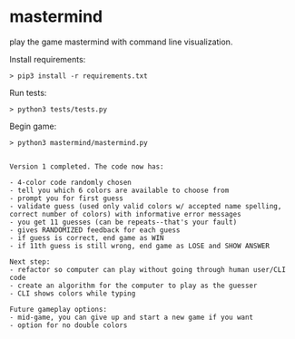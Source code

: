 # mastermind
play the game mastermind with command line visualization.

Install requirements:

	> pip3 install -r requirements.txt

Run tests:

	> python3 tests/tests.py 

Begin game:

	> python3 mastermind/mastermind.py


    Version 1 completed. The code now has:

    - 4-color code randomly chosen
    - tell you which 6 colors are available to choose from 
    - prompt you for first guess
    - validate guess (used only valid colors w/ accepted name spelling, correct number of colors) with informative error messages
    - you get 11 guesses (can be repeats--that's your fault)
    - gives RANDOMIZED feedback for each guess
    - if guess is correct, end game as WIN
    - if 11th guess is still wrong, end game as LOSE and SHOW ANSWER
    
    Next step:
    - refactor so computer can play without going through human user/CLI code
    - create an algorithm for the computer to play as the guesser
    - CLI shows colors while typing
    
    Future gameplay options:
    - mid-game, you can give up and start a new game if you want
    - option for no double colors
